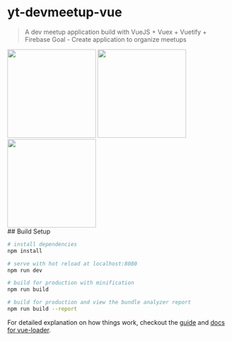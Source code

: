 # yt-devmeetup-vue

> A dev meetup application build with VueJS + Vuex + Vuetify + Firebase
> Goal - Create application to organize meetups

<div>
<img height=200px width=200px src='https://vuejs.org/images/logo.png' >
<img height=200px width=200px src="https://vuetifyjs.com/static/doc-images/logo.svg">
<img height=200px width=200px src="https://firebase.google.com/_static/images/firebase/touchicon-180.png">
</div>
## Build Setup

``` bash
# install dependencies
npm install

# serve with hot reload at localhost:8080
npm run dev

# build for production with minification
npm run build

# build for production and view the bundle analyzer report
npm run build --report
```

For detailed explanation on how things work, checkout the [guide](http://vuejs-templates.github.io/webpack/) and [docs for vue-loader](http://vuejs.github.io/vue-loader).
